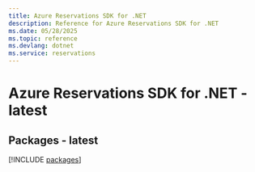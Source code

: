 ```yaml
---
title: Azure Reservations SDK for .NET
description: Reference for Azure Reservations SDK for .NET
ms.date: 05/28/2025
ms.topic: reference
ms.devlang: dotnet
ms.service: reservations
---
```

# Azure Reservations SDK for .NET - latest
## Packages - latest
[!INCLUDE [packages](reservations-index.md)]